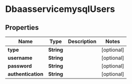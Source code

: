 # DbaasservicemysqlUsers

## Properties
Name | Type | Description | Notes
------------ | ------------- | ------------- | -------------
**type** | **String** |  |  [optional]
**username** | **String** |  |  [optional]
**password** | **String** |  |  [optional]
**authentication** | **String** |  |  [optional]

